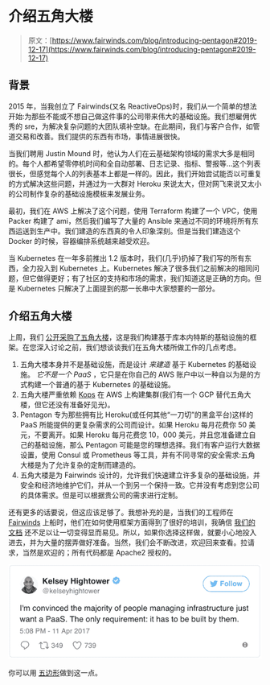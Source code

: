 # 介绍五角大楼

> 原文：[https://www.fairwinds.com/blog/introducing-pentagon#2019-12-17](https://www.fairwinds.com/blog/introducing-pentagon#2019-12-17)

 ## 背景

2015 年，当我创立了 Fairwinds(又名 ReactiveOps)时，我们从一个简单的想法开始:为那些不能或不想自己做这件事的公司带来伟大的基础设施。我们想雇佣优秀的 sre，为解决复杂问题的大团队填补空缺。在此期间，我们与客户合作，如管道交易和改善。我们提供的东西有市场，事情进展很快。

当我们聘用 Justin Mound 时，他认为人们在云基础架构领域的需求大多是相同的。每个人都希望零停机时间和全自动部署、日志记录、指标、警报等…这个列表很长，但感觉每个人的列表基本上都是一样的。因此，我们开始尝试能否以可重复的方式解决这些问题，并通过为一大群对 Heroku 来说太大，但对网飞来说又太小的公司制作复杂的基础设施模板来发展业务。

最初，我们在 AWS 上解决了这个问题，使用 Terraform 构建了一个 VPC，使用 Packer 构建了 ami，然后我们编写了大量的 Ansible 来通过不同的环境将所有东西运送到生产中。我们建造的东西真的令人印象深刻。但是当我们建造这个 Docker 的时候，容器编排系统越来越受欢迎。

当 Kubernetes 在一年多前推出 1.2 版本时，我们(几乎)扔掉了我们写的所有东西，全力投入到 Kubernetes 上。Kubernetes 解决了很多我们之前解决的相同问题，但它做得更好；有了社区的支持和市场的需求，我们知道这是正确的方向。但是 Kubernetes 只解决了上面提到的那一长串中大家想要的一部分。

## 介绍五角大楼

上周，我们  [公开采购了五角大楼](https://github.com/reactiveops/pentagon)，这是我们构建基于库本内特斯的基础设施的框架。在您深入讨论之前，我们想谈谈我们在五角大楼所做工作的几点考虑。

1.  五角大楼本身并不是基础设施，而是设计  *来建造* 基于 Kubernetes 的基础设施。  *它不是一个 PaaS* ，它只是在你自己的 AWS 账户中以一种自以为是的方式构建一个普通的基于 Kubernetes 的基础设施。
2.  五角大楼严重依赖  [Kops](https://github.com/kubernetes/kops) 在 AWS 上构建集群(我们有一个 GCP 替代五角大楼，但它还没有准备好见光)。
3.  Pentagon 专为那些拥有比 Heroku(或任何其他“一刀切”的黑盒平台)这样的 PaaS 所能提供的更复杂需求的公司而设计。如果 Heroku 每月花费你 50 美元，不要离开。如果 Heroku 每月花费您 10，000 美元，并且您准备建立自己的基础设施，那么 Pentagon 可能是您的理想选择。我们有客户运行大数据设置，使用 Consul 或 Prometheus 等工具，并有不同寻常的安全需求:五角大楼是为了允许复杂的定制而建造的。
4.  五角大楼是为 Fairwinds 设计的，允许我们快速建立许多复杂的基础设施，并安全和经济地维护它们，并从一个到另一个保持一致。它并没有考虑到您公司的具体需求。但是可以根据贵公司的需求进行定制。

还有更多的话要说，但这应该足够了。我想补充的是，当我们的工程师在 [Fairwinds](/) 上船时，他们在如何使用框架方面得到了很好的培训，我确信  [我们的文档](https://github.com/reactiveops/pentagon) 还不足以让一切变得显而易见。所以，如果你选择这样做，就要小心地投入进去，并为大量的摆弄做好准备。当然，我们会不断改进，欢迎回来查看。拉请求，当然是欢迎的；所有代码都是 Apache2 授权的。

![Screen Shot 2017-07-18 at 5.28.14 PM.png](img/553dc115c032ec034b9f89fbb292bc43.png)

你可以用  [五边形](https://github.com/reactiveops/pentagon)做到这一点。
